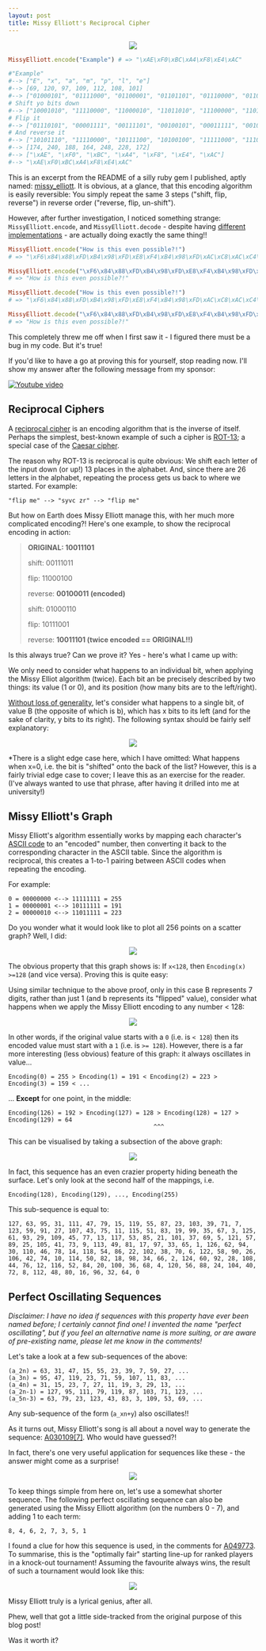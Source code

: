 ```yaml
---
layout: post
title: Missy Elliott's Reciprocal Cipher
---
```


<p align="center"><img src="/images/missy_elliott/portrait.jpg"></p>

```ruby
MissyElliott.encode("Example") # => "\xAE\xF0\xBC\xA4\xF8\xE4\xAC"

#"Example"
#--> ["E", "x", "a", "m", "p", "l", "e"]
#--> [69, 120, 97, 109, 112, 108, 101]
#--> ["01000101", "01111000", "01100001", "01101101", "01110000", "01101100", "01100101"]
# Shift yo bits down
#--> ["10001010", "11110000", "11000010", "11011010", "11100000", "11011000", "11001010"]
# Flip it
#--> ["01110101", "00001111", "00111101", "00100101", "00011111", "00100111", "00110101"]
# And reverse it
#--> ["10101110", "11110000", "10111100", "10100100", "11111000", "11100100", "10101100"]
#--> [174, 240, 188, 164, 248, 228, 172]
#--> ["\xAE", "\xF0", "\xBC", "\xA4", "\xF8", "\xE4", "\xAC"]
#--> "\xAE\xF0\xBC\xA4\xF8\xE4\xAC"
```

This is an excerpt from the README of a silly ruby gem I published, aptly named:
[missy_elliott](https://github.com/tom-lord/missy_elliott).
It is obvious, at a glance, that this encoding algorithm is easily reversible: You simply repeat the same 3 steps ("shift, flip, reverse") in reverse order ("reverse, flip, un-shift").

However, after further investigation, I noticed something strange: `MissyElliott.encode`, and `MissyElliott.decode` -
despite having [different implementations](https://github.com/tom-lord/missy_elliott/blob/master/lib/missy_elliott.rb) -
are actually doing exactly the same thing!!

```ruby
MissyElliott.encode("How is this even possible?!")
# => "\xF6\x84\x88\xFD\xB4\x98\xFD\xE8\xF4\xB4\x98\xFD\xAC\xC8\xAC\xC4\xFD\xF8\x84\x98\x98\xB4\xDC\xE4\xAC\x81\xBD"

MissyElliott.encode("\xF6\x84\x88\xFD\xB4\x98\xFD\xE8\xF4\xB4\x98\xFD\xAC\xC8\xAC\xC4\xFD\xF8\x84\x98\x98\xB4\xDC\xE4\xAC\x81\xBD")
# => "How is this even possible?!"

MissyElliott.decode("How is this even possible?!")
# => "\xF6\x84\x88\xFD\xB4\x98\xFD\xE8\xF4\xB4\x98\xFD\xAC\xC8\xAC\xC4\xFD\xF8\x84\x98\x98\xB4\xDC\xE4\xAC\x81\xBD"

MissyElliott.decode("\xF6\x84\x88\xFD\xB4\x98\xFD\xE8\xF4\xB4\x98\xFD\xAC\xC8\xAC\xC4\xFD\xF8\x84\x98\x98\xB4\xDC\xE4\xAC\x81\xBD")
# => "How is this even possible?!"
```

This completely threw me off when I first saw it - I figured there must be a bug in my code. But it's true!

If you'd like to have a go at proving this for yourself, stop reading now. I'll show my answer after the following message from my sponsor:

[![Youtube video](https://img.youtube.com/vi/cjIvu7e6Wq8/0.jpg)](https://www.youtube.com/watch?v=cjIvu7e6Wq8)

## Reciprocal Ciphers

A [reciprocal cipher](https://en.wikipedia.org/wiki/Symmetric-key_algorithm#Reciprocal_cipher) is an encoding algorithm
that is the inverse of itself. Perhaps the simplest, best-known example of such a cipher is
[ROT-13](http://en.wikipedia.org/wiki/ROT13); a special case of the [Caesar cipher](http://en.wikipedia.org/wiki/Caesar_cipher).

The reason why ROT-13 is reciprocal is quite obvious: We shift each letter of the input down (or up!) 13 places
in the alphabet. And, since there are 26 letters in the alphabet, repeating the process gets us back to where
we started. For example:

```
"flip me" --> "syvc zr" --> "flip me"
```

But how on Earth does Missy Elliott manage this, with her much more complicated encoding?! Here's one example, to show the reciprocal encoding in action:

> **ORIGINAL: 10011101**
>
> shift:    00111011
>
> flip:     11000100
>
> reverse:  **00100011 (encoded)**
>
> shift:    01000110
>
> flip:     10111001
>
> reverse:  **10011101 (twice encoded == ORIGINAL!!)**

Is this always true? Can we prove it? Yes - here's what I came up with:

We only need to consider what happens to an individual bit, when applying the Missy Elliot algorithm (twice). Each bit an be precisely described by two things: its value (1 or 0), and its position (how many bits are to the left/right).

[Without loss of generality](http://en.wikipedia.org/wiki/Without_loss_of_generality),
let's consider what happens to a single bit, of value B (the opposite of which is b),
which has x bits to its left (and for the sake of clarity, y bits to its right).
The following syntax should be fairly self explanatory:

<p align="center"><img src="/images/missy_elliott/shift_proof.gif"></p>

\*There is a slight edge case here, which I have omitted: What happens when x=0, i.e. the bit is "shifted" onto the back of the list? However, this is a fairly trivial edge case to cover; I leave this as an exercise for the reader. (I've always wanted to use that phrase, after having it drilled into me at university!)

## Missy Elliott's Graph

Missy Elliott's algorithm essentially works by mapping each character's [ASCII code](http://www.asciitable.com/)
to an "encoded" number, then converting it back to the corresponding character in the ASCII table.
Since the algorithm is reciprocal, this creates a 1-to-1 pairing between ASCII codes when repeating the encoding.

For example:

```
0 = 00000000 <--> 11111111 = 255
1 = 00000001 <--> 10111111 = 191
2 = 00000010 <--> 11011111 = 223
```

Do you wonder what it would look like to plot all 256 points on a scatter graph? Well, I did:

<p align="center"><img src="/images/missy_elliott/scatter_graph.png"></p>

The obvious property that this graph shows is:
If `x<128`, then `Encoding(x) >=128` (and vice versa). Proving this is quite easy:

Using similar technique to the above proof, only in this case B represents 7 digits, rather than just 1
(and b represents its "flipped" value), consider what happens when we apply the Missy Elliott encoding
to any number < 128:

<p align="center"><img src="/images/missy_elliott/shift_proof2.gif"></p>

In other words, if the original value starts with a `0` (i.e. is `< 128`) then its encoded value
must start with a `1` (i.e. is `>= 128`). However, there is a far more interesting (less obvious)
feature of this graph: it always oscillates in value...

```
Encoding(0) = 255 > Encoding(1) = 191 < Encoding(2) = 223 > Encoding(3) = 159 < ...
```

... **Except** for one point, in the middle:

```
Encoding(126) = 192 > Encoding(127) = 128 > Encoding(128) = 127 > Encoding(129) = 64
                                         ^^^
```

This can be visualised by taking a subsection of the above graph:

<p align="center"><img src="/images/missy_elliott/scatter_graph2.png"></p>

In fact, this sequence has an even crazier property hiding beneath the surface.
Let's only look at the second half of the mappings, i.e.

```
Encoding(128), Encoding(129), ..., Encoding(255)
```

This sub-sequence is equal to:

```
127, 63, 95, 31, 111, 47, 79, 15, 119, 55, 87, 23, 103, 39, 71, 7, 123, 59, 91, 27, 107, 43, 75, 11, 115, 51, 83, 19, 99, 35, 67, 3, 125, 61, 93, 29, 109, 45, 77, 13, 117, 53, 85, 21, 101, 37, 69, 5, 121, 57, 89, 25, 105, 41, 73, 9, 113, 49, 81, 17, 97, 33, 65, 1, 126, 62, 94, 30, 110, 46, 78, 14, 118, 54, 86, 22, 102, 38, 70, 6, 122, 58, 90, 26, 106, 42, 74, 10, 114, 50, 82, 18, 98, 34, 66, 2, 124, 60, 92, 28, 108, 44, 76, 12, 116, 52, 84, 20, 100, 36, 68, 4, 120, 56, 88, 24, 104, 40, 72, 8, 112, 48, 80, 16, 96, 32, 64, 0
```

## Perfect Oscillating Sequences

*Disclaimer: I have no idea if sequences with this property have ever been named before; I certainly cannot find one! I invented the name "perfect oscillating", but if you feel an alternative name is more suiting, or are aware of pre-existing name, please let me know in the comments!*

Let's take a look at a few sub-sequences of the above:

```
(a_2n) = 63, 31, 47, 15, 55, 23, 39, 7, 59, 27, ...
(a_3n) = 95, 47, 119, 23, 71, 59, 107, 11, 83, ...
(a_4n) = 31, 15, 23, 7, 27, 11, 19, 3, 29, 13, ...
(a_2n-1) = 127, 95, 111, 79, 119, 87, 103, 71, 123, ...
(a_5n-3) = 63, 79, 23, 123, 43, 83, 3, 109, 53, 69, ...
```

Any sub-sequence of the form (`a_xn+y`) also oscillates!!

As it turns out, Missy Elliott's song is all about a novel way to generate the sequence:
[A030109[7]](http://oeis.org/A030109). Who would have guessed?!

In fact, there's one very useful application for sequences like these - the answer might come as a surprise!

<p align="center"><img src="/images/missy_elliott/portrait2.jpg"></p>

To keep things simple from here on, let's use a somewhat shorter sequence.
The following perfect oscillating sequence can also be generated using the Missy Elliott algorithm
(on the numbers 0 - 7), and adding 1 to each term:

```
8, 4, 6, 2, 7, 3, 5, 1
```

I found a clue for how this sequence is used, in the comments for [A049773](http://oeis.org/A049773).
To summarise, this is the "optimally fair" starting line-up for ranked players in a knock-out tournament!
Assuming the favourite always wins, the result of such a tournament would look like this:

<p align="center"><img src="/images/missy_elliott/knockout_ranks.png"></p>

Missy Elliott truly is a lyrical genius, after all.

Phew, well that got a little side-tracked from the original purpose of this blog post!

Was it worth it?
